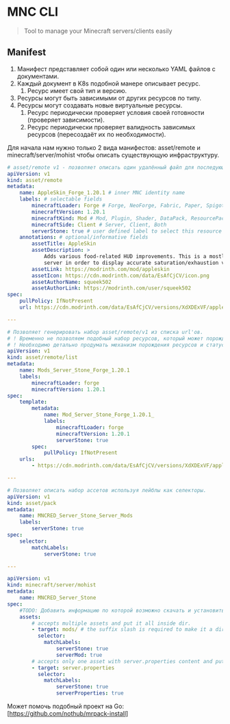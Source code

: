 # MNC CLI

> Tool to manage your Minecraft servers/clients easily

## Manifest

1. Манифест представляет собой один или несколько YAML файлов с документами.
2. Каждый документ в K8s подобной манере описывает ресурс.
   1. Ресурс имеет свой тип и версию.
3. Ресурсы могут быть зависимыми от других ресурсов по типу.
4. Ресурсы могут создавать новые виртуальные ресурсы.
   1. Ресурс периодически проверяет условия своей готовности (проверяет зависимости).
   2. Ресурс периодически проверяет валидность зависимых ресурсов (пересоздаёт их по необходимости).

Для начала нам нужно только 2 вида манифестов: asset/remote и minecraft/server/mohist чтобы описать
существующую инфраструктуру.

```yaml
# asset/remote v1 - позволяет описать один удалённый файл для последующей работы.
apiVersion: v1
kind: asset/remote
metadata:
    name: AppleSkin_Forge_1.20.1 # inner MNC identity name
    labels: # selectable fields
        minecraftLoader: Forge # Forge, NeoForge, Fabric, Paper, Spigot, etc.
        minecraftVersion: 1.20.1
        minecraftKind: Mod # Mod, Plugin, Shader, DataPack, ResourcePack, ModPack, etc.
        minecraftSide: Client # Server, Client, Both
        serverStone: true # user defined label to select this resource by.
    annotations: # optional/informative fields
        assetTitle: AppleSkin
        assetDescription: >
            Adds various food-related HUD improvements. This is a mostly client-side mod, but it needs to be on the
            server in order to display accurate saturation/exhaustion values on the client.
        assetLink: https://modrinth.com/mod/appleskin
        assetIcon: https://cdn.modrinth.com/data/EsAfCjCV/icon.png
        assetAuthorName: squeek502
        assetAuthorLink: https://modrinth.com/user/squeek502
spec:
    pullPolicy: IfNotPresent
    url: https://cdn.modrinth.com/data/EsAfCjCV/versions/XdXDExVF/appleskin-forge-mc1.20.1-2.5.1.jar

---

# Позволяет генерировать набор asset/remote/v1 из списка url'ов.
# ! Временно не позволяем подобный набор ресурсов, который может порождать другие ресурсы.
# ! Необходимо детально продумать механизм порождения ресурсов и статуса их готовности.
apiVersion: v1
kind: asset/remote/list
metadata:
    name: Mods_Server_Stone_Forge_1.20.1
    labels:
        minecraftLoader: forge
        minecraftVersion: 1.20.1
spec:
    template:
        metadata:
            name: Mod_Server_Stone_Forge_1.20.1_
            labels:
                minecraftLoader: forge
                minecraftVersion: 1.20.1
                serverStone: true
        spec:
            pullPolicy: IfNotPresent
    urls:
        - https://cdn.modrinth.com/data/EsAfCjCV/versions/XdXDExVF/appleskin-forge-mc1.20.1-2.5.1.jar

---

# Позволяет описать набор ассетов используя лейблы как селекторы.
apiVersion: v1
kind: asset/pack
metadata:
    name: MNCRED_Server_Stone_Server_Mods
    labels:
        serverStone: true
spec:
    selector:
        matchLabels:
            serverStone: true

---

apiVersion: v1
kind: minecraft/server/mohist
metadata:
    name: MNCRED_Server_Stone
spec:
    #TODO: Добавить информацию по которой возможно скачать и установить mohist сервер.
    assets:
        # accepts multiple assets and put it all inside dir.
        - target: mods/ # the suffix slash is required to make it a directory. File allowed for only single selected resource or panic.
          selector:
            matchLabels:
                serverStone: true
                serverMod: true
        # accepts only one asset with server.properties content and put it as a file. Panics if many resources found.
        - target: server.properties
          selector:
            matchLabels:
                serverStone: true
                serverProperties: true

```

Может помочь подобный проект на Go: [https://github.com/nothub/mrpack-install]
